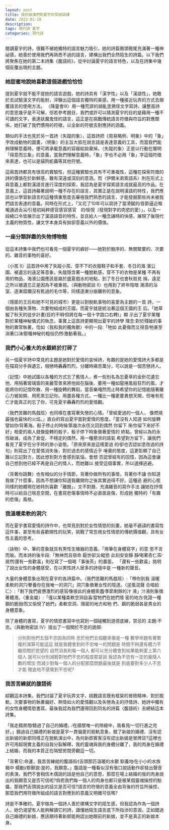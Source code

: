 ```yaml
---
layout: post
title: 我的崩潰們對夏宇的局部誤譯
date: 2022-01-18
description: 
tags: 現代詩 夏宇
categories: 現代詩
---
```


閱讀夏宇的詩，很難不被她獨特的語言魅力吸引，她的詩篇徹頭徹尾充滿著一種神祕感，她善於使用我們再熟悉不過的語言，建構出我們全然陌生的詩篇。以下我們將聚焦在她的第二本詩集《腹語術》，從中討論夏宇的語言特色，以及在詩集中幾個反覆出現的主題。

### 她甜蜜地說她喜歡這個遊戲恰恰恰
提到夏宇就不能不提她的語言遊戲，她的詩具有「漢字性」以及「漢語性」，她敢於去試驗漢文字的能耐，淬鍊出這個語言獨特的美感，用一種接近玩弄的方式去顛覆語言的使用方法。
〈降靈會III〉用一種荒謬的胡亂塗鴉怪文字寫詩，讓整首詩的意思幾乎是不可解，但若參考題目，我們或許可以猜測夏宇的目的是藉用一種不可讀的文字，表達妖魔鬼怪的語言，這正是在挑戰傳統語言符徵與符旨的對應關係，她打破了我們慣用的符徵，以全新的符號去對應詩的涵義。

類似的手法也見於另一首詩〈失蹤的象〉，這首詩把《周易略例．明象》中的「象」字改成動物的圖畫，〈明象〉的主旨大抵在說言語是表達意義的工具，而當我們能夠理解意義時，便可將承載意義的容器給拋棄掉。〈失蹤的象〉正是以行動在闡明「得意而忘象」的意義，當我們理解意義時，「象」字也不必用「象」字這個符徵來表達，也可以是貓狗蛇蟲等其他符號。

這兩首詩都具有很高的實驗性，但這種實驗也具有不可重複性，這種在探索符徵的詩的價值在於新鮮感，難有深遠或深刻的意涵。而〈伊爾米弟索語系〉則在形式上與意義上都對漢語言進行深度的探索，我認為是夏宇探索語言成就最高的作品。在意義上，這首詩藉著說明一種不存在的語言，其實正是在說明漢語的特性，我們應該也以學習新語言的這種慎重態度去審視我們熟悉的語言，才能發掘那些尚未被我們語言表達的意義。同時在形式上，「又花了10年可以寫詩了當滑膩的∕音節逼近喉嚨通過舌尖∕引發初純粹感官感官感官　的∕愉悅（發現對字的肉慾的愛）」，以及一段繞口令皆展示出了漢語語音的特性，並且給人一種念誦時的快感，展現了後現代主義的物質性，讓文字本身具有拋卻意義以外的價值。

### 一座分類詳盡的失物博物館
從這本詩集中我們也可看見一個夏宇的癖好——她對於脫序的、無關緊要的、次要的、雜音的事物的喜好。

〈小孩 II〉這首詩中用了失蹤小孩、穿不下的衣服鞋子和手套、冬日的海 濱公園、被遺忘的遠足等意象，失蹤隱含著一種脫軌感，穿不下的衣物是某種 不再有用的物品，海濱公園應該是屬於盛夏戲水的地點，到了冬日也會秋扇見 捐，遠足之所以被遺忘正是因為不被重視。〈與動物密談 II〉也用到了終年陰暗 潮濕的浴室、逐漸腐爛沒有乾過的毛巾等，同樣逐漸分崩離析的意象。

〈隱匿的王后和她不可見的城市〉更是以對脫軌事物的喜愛為主題的一首 詩，一個由各種失落物、次要物組成的王國，而夏宇就是統治著這個王國的王 后。「她草擬了秋天的徒步計畫(目的不明∕但將在每一個十字路口右轉)」顯 示出了夏宇某種對於某種神秘儀式的執念，事實上這首詩更顯現出夏宇的詩學 理念:對於殘破的事物的異常執著，恰如〈我和我的獨角獸〉中的一段:「牠如 此憂傷而又得意∕牠甚至淌著口沫∕那種神秘的粗俗仍然∕激動著我。」

### 我們小心養大的水銀終於打碎了
另一個夏宇詩中常見的主題是她對於愛情的哀悼詩，有趣的是她的愛情詩大多都是在描寫分手與遺忘，相戀時轟轟烈烈，分離時痛苦萬分，可以說是一個苦戀詩人。

〈記憶〉中她試圖以各種的方式忘了舊情人，煮一些別名為忘憂草的金針花遺忘他、用隔著玻璃窗的美麗雪景來將他拋在腦後、要用一種如龍捲風般狂烈的風，才能將你的記憶吹散、用一種旋轉的舞蹈，當音樂嘎然而止時希望你的記憶能隨著離心力被拋開、用死來忘記你。用盡各種方式，一種比一種更要異想天開，但唯有死亡才能真正的忘了你，可見夏宇轟轟烈烈的愛情觀。

〈我們苦難的馬戲班〉也同樣在書寫著失戀的心情。「曾經愛過的一個人， 像燃燒最強也最快的火焰。」直白的寫出夏宇面對愛情的態度。「當沒有人知道 如何旋轉譬如你∕背著海。骰子停止的時候∕第幾次永恆又回到偶然 你留下 來∕你留下來好不好」相愛的兩人就像旋轉的骰子，骰子停下時象徵著愛情的 終點，曾經以為的永恆破滅，成為了倉促、不穩定的偶然，用一種懇求的語氣 希望對方留下，讓我們看見了夏宇在分手時的渺小姿態。「原來原來是這樣愛過 的∕卻也否認如塗改過的詩句」則寫出了在愛情消失後，對於過去的感情近乎 唾棄的態度，這更彰顯了自己難以忘記對方，因此想到對方會感到氣惱，會想 否認曾經有的回憶，因為這會讓自己想到他已經不再是自己的情人，而她難以 接受這個事實，所以選擇逃避。

〈背著你跳舞〉也有相似的分手情節，背著你做所有的事情，背著你不讓 你知道我做了什麼事，因為不想讓你知道我離開你之後其實過得不好。這種逃 避的心態同樣的她體現在她特別喜歡「離題」，文不對題、充滿雜音的寫作手法 讓她在抒情時可以給自己喘息空間，在書寫悲傷事情時不必直面哀傷，形成她 獨特的「有趣的悲傷」風格。

### 我溫暖柔軟的洞穴
而在夏宇書寫愛情的詩作中，也常見到對於女性情慾的刻畫，她毫不避諱的書寫性這件事，甚至有些喜歡開性的玩笑，挑戰了常忽視女性情慾的傳統價值觀，具有女性主義的思考。

〈詠物〉中，筆的意象就具有男性生殖器的意義，「用筆在身體寫字」的意 思不言而喻。而本詩的後半段:「無神而且宿命 厭世卻又∕縱慾 此刻安安靜 靜∕喝著杏仁茶∕居然∕還有一些歡喜」則在寫了一個喝「事後茶」的畫面， 「還有一些歡喜」挑明了說出女性的身體感受，在以男性詩人居多的詩壇中是 一種新的聲音。

大量的身體意象出現在夏宇的各詩篇中。〈我們苦難的馬戲班〉:「帶你到我 溫暖柔軟的洞穴∕豢養你在我唯一的洞穴」洞穴象徵著女性的陰道。〈逆風混聲 合唱給ㄈ〉:「剩下我們疲憊激烈的感官∕像彼此的身體索盡∕季節剩餘的汁 液」汁液則象徵著體液。〈重金屬〉:「僅以某種柔軟空洞自喜∕當牠們在她們隱 密的地方∕見證一種鋼的脆弱∕而又愉悅了她們」柔軟空洞、隱密的地方和牠 們、鋼的脆弱各是男女的身體意象。

除了身體的書寫，夏宇的情慾書寫中也寫到一個碰觸到道德底線，禁忌的 主題:不忠。〈與動物密談 IV〉提出了一個關於不忠的詭辯:
> 分別對他們五個不忠因為同時
> 忠於他們五個聽來像是一種
> 數學命題有著繁複的演算可能這這
> 就是我體會到的不忠唯一的問題是
> 時間不夠還有體力不繼但關於慾望的
> 自然消長則每一個人
> 都可以充分體會到如果能夠愛上第六個人
> 就可以分別減輕對牠們不忠的程度那是說
> 我認為不忠有一定的量隨人數的增加
> 而減少對每一個人的分配那麼問題最後就是
> 到底要對多少人不忠才能
> 徹底地不感覺到不忠呢?

### 我苦苦練就的腹語術
綜觀這本詩集，我們討論了夏宇玩弄文字，挑戰語言既有框架的冒險精神、對於脫軌，次要事物的執著偏好、熱情如火的愛情觀以及失戀為主的抒情詩、她詩中獨有的女性身體情慾書寫，最後我認為我們還得回到同名的詩篇〈腹語術〉去總結這本詩集。

「我走錯房間∕錯過了自己的婚禮。∕在牆壁唯一的隙縫中，我看見∕一切行進之完好。」錯過自己婚禮的新娘是夏宇一貫偏愛的脫軌意象，錯了新娘的婚禮、沒有認出新娘的新郎同樣正在脫軌演出中，為何新郎賓客沒有認出新娘是冒牌貨?這裡也許可用超現實主義的自我分裂解釋，我的靈魂與我的身體分離了，我的肉身在婚禮上結婚，而我的本質正在隔壁房間旁觀這一切。

「背著它:命運，我苦苦練就的腹語術∕(舌頭那匹溫暖的水獸 馴養地∕在小小的水族箱中 蠕動)∕那獸說:是的，我願意。」腹語是一種看似沒有張口說話動作卻發出聲音的表演，我們不會相信木偶說的話是他自己的意思，那麼在場上結婚的我的肉身說出的我願意又是否可信呢?倘若我們每一個人的肉身也都只是被某個靈魂操控的魁儡，那我們舌頭說出的話又是否可信?語言的符徵的意義全由背後的符旨所操控，那麼我們用符徵所組成的語言對應到的意義又明確可信嗎?

詩是不準確的，夏宇做為一個詩人善於建構文字的陌生感，但我認為作為一個詩人，她仍渴望有人能夠解讀它的詩，讀懂她陌生語言底下所指涉的意涵，正如錯過自己婚禮的新娘，應該期待著新郎能夠認出她眼前的新娘，並不是真正的新娘本身。